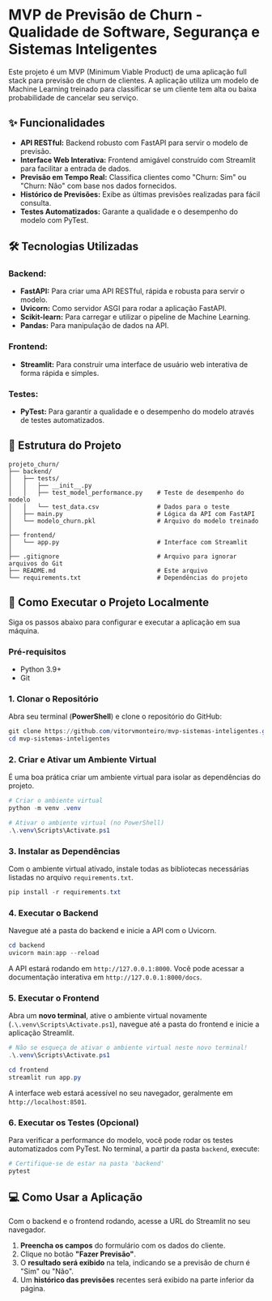 # MVP de Previsão de Churn - Qualidade de Software, Segurança e Sistemas Inteligentes

Este projeto é um MVP (Minimum Viable Product) de uma aplicação full stack para previsão de churn de clientes. A aplicação utiliza um modelo de Machine Learning treinado para classificar se um cliente tem alta ou baixa probabilidade de cancelar seu serviço.

## ✨ Funcionalidades

  * **API RESTful:** Backend robusto com FastAPI para servir o modelo de previsão.
  * **Interface Web Interativa:** Frontend amigável construído com Streamlit para facilitar a entrada de dados.
  * **Previsão em Tempo Real:** Classifica clientes como "Churn: Sim" ou "Churn: Não" com base nos dados fornecidos.
  * **Histórico de Previsões:** Exibe as últimas previsões realizadas para fácil consulta.
  * **Testes Automatizados:** Garante a qualidade e o desempenho do modelo com PyTest.

## 🛠️ Tecnologias Utilizadas

### Backend:

  * **FastAPI:** Para criar uma API RESTful, rápida e robusta para servir o modelo.
  * **Uvicorn:** Como servidor ASGI para rodar a aplicação FastAPI.
  * **Scikit-learn:** Para carregar e utilizar o pipeline de Machine Learning.
  * **Pandas:** Para manipulação de dados na API.

### Frontend:

  * **Streamlit:** Para construir uma interface de usuário web interativa de forma rápida e simples.

### Testes:

  * **PyTest:** Para garantir a qualidade e o desempenho do modelo através de testes automatizados.

## 📂 Estrutura do Projeto

```
projeto_churn/
├── backend/
│   ├── tests/
│   │   ├── __init__.py
│   │   ├── test_model_performance.py    # Teste de desempenho do modelo
│   │   └── test_data.csv                # Dados para o teste
│   ├── main.py                          # Lógica da API com FastAPI
│   └── modelo_churn.pkl                 # Arquivo do modelo treinado
│
├── frontend/
│   └── app.py                           # Interface com Streamlit
│
├── .gitignore                           # Arquivo para ignorar arquivos do Git
├── README.md                            # Este arquivo
└── requirements.txt                     # Dependências do projeto
```

## 🚀 Como Executar o Projeto Localmente

Siga os passos abaixo para configurar e executar a aplicação em sua máquina.

### Pré-requisitos

  * Python 3.9+
  * Git

### 1\. Clonar o Repositório

Abra seu terminal (**PowerShell**) e clone o repositório do GitHub:

```powershell
git clone https://github.com/vitorvmonteiro/mvp-sistemas-inteligentes.git
cd mvp-sistemas-inteligentes
```

### 2\. Criar e Ativar um Ambiente Virtual

É uma boa prática criar um ambiente virtual para isolar as dependências do projeto.

```powershell
# Criar o ambiente virtual
python -m venv .venv

# Ativar o ambiente virtual (no PowerShell)
.\.venv\Scripts\Activate.ps1
```

### 3\. Instalar as Dependências

Com o ambiente virtual ativado, instale todas as bibliotecas necessárias listadas no arquivo `requirements.txt`.

```powershell
pip install -r requirements.txt
```

### 4\. Executar o Backend

Navegue até a pasta do backend e inicie a API com o Uvicorn.

```powershell
cd backend
uvicorn main:app --reload
```

A API estará rodando em `http://127.0.0.1:8000`. Você pode acessar a documentação interativa em `http://127.0.0.1:8000/docs`.

### 5\. Executar o Frontend

Abra um **novo terminal**, ative o ambiente virtual novamente (`.\.venv\Scripts\Activate.ps1`), navegue até a pasta do frontend e inicie a aplicação Streamlit.

```powershell
# Não se esqueça de ativar o ambiente virtual neste novo terminal!
.\.venv\Scripts\Activate.ps1

cd frontend
streamlit run app.py
```

A interface web estará acessível no seu navegador, geralmente em `http://localhost:8501`.

### 6\. Executar os Testes (Opcional)

Para verificar a performance do modelo, você pode rodar os testes automatizados com PyTest. No terminal, a partir da pasta `backend`, execute:

```powershell
# Certifique-se de estar na pasta 'backend'
pytest
```

## 💻 Como Usar a Aplicação

Com o backend e o frontend rodando, acesse a URL do Streamlit no seu navegador.

1.  **Preencha os campos** do formulário com os dados do cliente.
2.  Clique no botão **"Fazer Previsão"**.
3.  O **resultado será exibido** na tela, indicando se a previsão de churn é "Sim" ou "Não".
4.  Um **histórico das previsões** recentes será exibido na parte inferior da página.